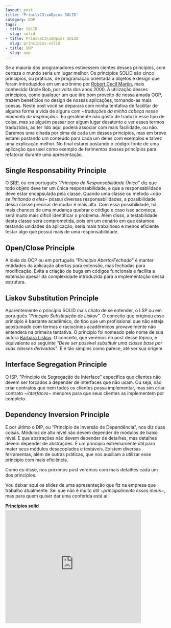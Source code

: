 ```yaml
--- 
layout: post
title: 'Princ\xC3\xADpios SOLID'
category: OOP
tags: 
- title: SOLID
  slug: solid
- title: Princ\xC3\xADpios SOLID
  slug: principios-solid  
- title: OOP
  slug: oop
---
```


Se a maioria dos programadores estivessem cientes desses princípios, com certeza o mundo seria um lugar melhor.
Os princípios SOLID são cinco princípios, ou práticas, de programação orientada a objetos e design que foram introduzidos em um acrônimo por [Robert Cecil Martin][uncle-bob], mais conhecido Uncle Bob, por volta dos anos 2000.
A utilização desses princípios, como qualquer um que tire bom proveito de nossa amada [OOP][oop], trazem benefícios no design de nossas aplicações, tornando-as mais coesas.
Neste post você se deparará com minha tentativa de facilitar de alguma forma a vida de alguns com *~traduções da minha cabeça nesse momento de inspiração~*. Eu geralmente não gosto de traduzir esse tipo de coisa, mas se alguém passar por algum lugar desatento e ver esses termos traduzidos, ao ter lido aqui poderá associar com mais facilidade, ou não.
Daremos uma olhada por cima de cada um desses princípios, mas em breve estarei postando um conteúdo para cada um deles com exemplos e talvez uma explicação melhor.
No final estarei postando o código-fonte de uma aplicação que usei como exemplo de ferimentos desses princípios para refatorar durante uma apresentação.


## Single Responsability Principle

O [SRP][srp], ou em português *"Princípio de Responsabilidade Única"* diz que todo objeto deve ter um única responsabilidade, e que a responsabilidade deve estar encapsulada pela classe.
Quando uma classe ou método ~*não se limitando a eles*~ possui diversas responsabilidades, a possibilidade dessa classe precisar de mudar é mais alta. 
Com essa possibilidade, há mais chances de uma mudança quebrar o código e caso isso aconteça, será muito mais difícil identificar o problema.
Além disso, a testabilidade desta classe será comprometida, pois em um cenário em que estamos testando unidades da aplicação, seria mais trabalhoso e menos eficiente testar algo que possui mais de uma responsabilidade.


## Open/Close Principle

A ideia do OCP ou em português *"Princípio Aberto/Fechado"* é manter entidades da aplicação abertas para extensão, mas fechadas para modificação.
Evita a criação de bugs em códigos funcionais e facilita a extensão apesar da complexidade introduzida para a implementação dessa estrutura.


## Liskov Substitution Principle

Aparentemente o princípio SOLID mais chato de se entender, o LSP ou em português *"Princípio Substituição de Liskov"*. O conceito que originou esse princípio é bastante acadêmico, do tipo que um profissional que não esteja acostumado com termos e raciocínios acadêrmicos provavelmente não entenderá na primeira tentativa.
O princípio foi nomeado pelo nome de sua autora [Barbara Liskov][barbara-liskov].
O conceito, que veremos no post desse tópico, é equivalente ao seguinte *"Deve ser possível substituir uma classe base por suas classes derivadas"*. E é tão simples como parece, até ver sua origem.


## Interface Segregation Principle

O ISP, "Princípio de Segregação de Interface" específica que clientes não devem ser forçados a depender de interfaces que não usam. Ou seja, não criar contratos que nem todos os clientes possa implementar, mas sim criar contrato ~*interfaces*~ menores para que seus clientes as implementem por completo.


## Dependency Inversion Principle

E por último o DIP, ou "Princípio de Inversão de Dependência", nos diz duas coisas. Módulos de alto nível não devem depender de módulos de baixo nível. E que abstrações não devem depender de detalhes, mas detalhes devem depender de abstrações.
É um princípio extremamente útil para mater seus módulos desacoplados e testáveis. Existem diversas ferramentas, além de outras práticas, que nos auxiliam a utilizar esse princípio com mais eficiência.


Como eu disse, nos próximos post veremos com mais detalhes cada um dos princípios.


Vou deixar aqui os slides de uma apresentação que fiz na empresa que trabalho atualmente. Sei que não é muito útil ~*principalmente esses meus*~, mas para quem quiser dar uma conferida está aí.

<div style="width:425px" id="__ss_12226756"> <strong style="display:block;margin:12px 0 4px"><a href="http://www.slideshare.net/dyegocosta/princpios-solid-12226756" title="Princípios solid" target="_blank">Princípios solid</a></strong> <iframe src="http://www.slideshare.net/slideshow/embed_code/12226756" width="425" height="355" frameborder="0" marginwidth="0" marginheight="0" scrolling="no"></iframe> </div><br />

[oop]:http://dyegocosta.com/category/oop
[uncle-bob]:http://en.wikipedia.org/wiki/Robert_Cecil_Martin
[srp]:http://dyegocosta.com/tags/srp
[barbara-liskov]:http://en.wikipedia.org/wiki/Barbara_Liskov